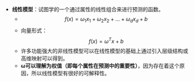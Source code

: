 - **线性模型**：试图学的一个通过属性的线性组合来进行预测的函数。
	- $$f(x)=ω_1x_1+ω_2x_2+...+ω_dx_d+b$$
	- 向量形式：$$f(x)=ω^Tx+b$$
	- 许多功能强大的非线性模型可以在线性模型的基础上通过引入层级结构或高维映射可以得到。
	- **ω可以理解为权值（即每个属性在预测中的重要性）**，因为存在着这个原因，所以线性模型有很好的可解释性。